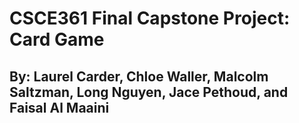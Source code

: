 # CSCE361 Final Capstone Project: Card Game
## By: Laurel Carder, Chloe Waller, Malcolm Saltzman, Long Nguyen, Jace Pethoud, and Faisal Al Maaini
